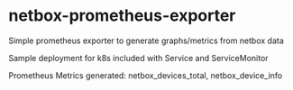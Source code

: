 # netbox-prometheus-exporter
Simple prometheus exporter to generate graphs/metrics from netbox data

Sample deployment for k8s included with Service and ServiceMonitor

Prometheus Metrics generated:
netbox_devices_total,
netbox_device_info
